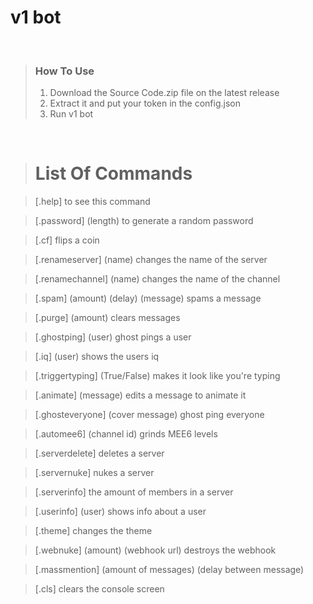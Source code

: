 # v1 bot
   
<br />
  
> ### How To Use
> 1. Download the Source Code.zip file on the latest release
> 2. Extract it and put your token in the config.json
> 3. Run v1 bot
  
<br />

> # List Of Commands

> [.help] to see this command

> [.password] (length) to generate a random password

> [.cf] flips a coin

> [.renameserver] (name) changes the name of the server

> [.renamechannel] (name) changes the name of the channel

> [.spam] (amount) (delay) (message) spams a message

> [.purge] (amount) clears messages

> [.ghostping] (user) ghost pings a user

> [.iq] (user) shows the users iq

> [.triggertyping] (True/False) makes it look like you're typing

> [.animate] (message) edits a message to animate it

> [.ghosteveryone] (cover message) ghost ping everyone

> [.automee6] (channel id) grinds MEE6 levels

> [.serverdelete] deletes a server

> [.servernuke] nukes a server

> [.serverinfo] the amount of members in a server

> [.userinfo] (user) shows info about a user

> [.theme] changes the theme

> [.webnuke] (amount) (webhook url) destroys the webhook

> [.massmention] (amount of messages) (delay between message)

> [.cls] clears the console screen
